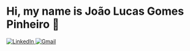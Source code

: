 # Hi, my name is João Lucas Gomes Pinheiro 👋




<a href="https://www.linkedin.com/in/joaopinheiroads/">
    <img src="https://img.shields.io/badge/LinkedIn-0077B5?style=for-the-badge&logo=linkedin&logoColor=white" alt="LinkedIn"/>
</a>
<a href="mailto:SEUGMAIL">
    <img src="https://img.shields.io/badge/Gmail-333333?style=for-the-badge&logo=gmail&logoColor=red" alt="Gmail"/>
</a>
